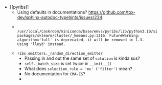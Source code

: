 - [[pyribs]]
	- Using defaults in documentations? https://github.com/tox-dev/sphinx-autodoc-typehints/issues/234
	- ```
	    /usr/local/Caskroom/miniconda/base/envs/pyribs/lib/python3.10/site-packages/sklearn/cluster/_kmeans.py:1316: FutureWarning: algorithm='full' is deprecated, it will be removed in 1.3. Using 'lloyd' instead.
	  ```
	- `ribs.emitters._random_direction_emitter `
		- Passing in and out the same set of `solution` is kinda sus?
		- `self._batch_size` is set twice in `__init__()`
		- What does `selection_rule = 'mu' ('filter')` mean?
		- No documentation for `CMA-ES`?
		-